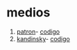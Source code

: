 # medios
1. [patron](https://grb10.github.io/medios/patron_1)- [codigo](https://github.com/GRB10/medios/blob/master/patron_1/patron.js)
2. [kandinsky](https://grb10.github.io/medios/kandinsky)- [codigo](https://github.com/GRB10/medios/blob/master/kandinsky/kandinsky.js)
